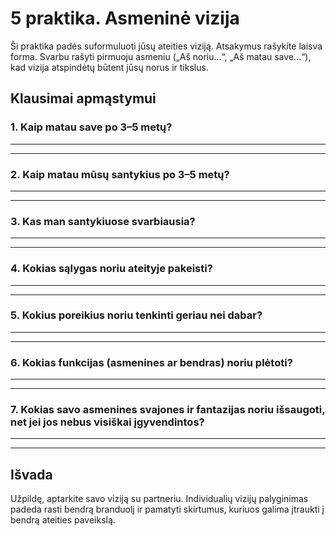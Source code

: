 # 5 praktika. Asmeninė vizija

Ši praktika padės suformuluoti jūsų ateities viziją. Atsakymus rašykite laisva forma. Svarbu rašyti pirmuoju asmeniu („Aš noriu…“, „Aš matau save…“), kad vizija atspindėtų būtent jūsų norus ir tikslus.

## Klausimai apmąstymui

### 1. Kaip matau save po 3–5 metų?

____________________________________________________________
____________________________________________________________

### 2. Kaip matau mūsų santykius po 3–5 metų?

____________________________________________________________
____________________________________________________________

### 3. Kas man santykiuose svarbiausia?

____________________________________________________________
____________________________________________________________

### 4. Kokias sąlygas noriu ateityje pakeisti?
____________________________________________________________
____________________________________________________________

### 5. Kokius poreikius noriu tenkinti geriau nei dabar?

____________________________________________________________
____________________________________________________________

### 6. Kokias funkcijas (asmenines ar bendras) noriu plėtoti?

____________________________________________________________
____________________________________________________________

### 7. Kokias savo asmenines svajones ir fantazijas noriu išsaugoti, net jei jos nebus visiškai įgyvendintos?

____________________________________________________________
____________________________________________________________

## Išvada

Užpildę, aptarkite savo viziją su partneriu. Individualių vizijų palyginimas padeda rasti bendrą branduolį ir pamatyti skirtumus, kuriuos galima įtraukti į bendrą ateities paveikslą.

